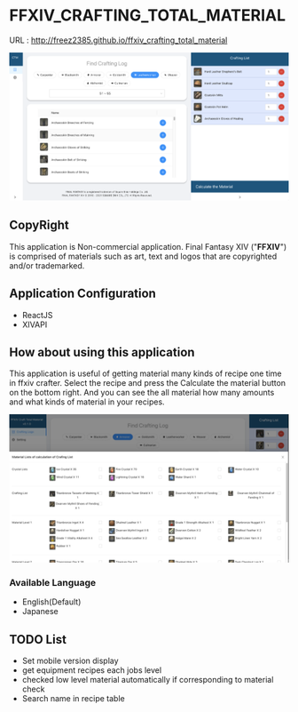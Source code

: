 # FFXIV_CRAFTING_TOTAL_MATERIAL

URL : http://freez2385.github.io/ffxiv_crafting_total_material

![readme1](README/image/screenshot1.png)

## CopyRight

This application is Non-commercial application. Final Fantasy XIV ("**FFXIV**") is comprised of materials such as art, text and logos that are copyrighted and/or trademarked.

## Application Configuration

- ReactJS
- XIVAPI

## How about using this application

This application is useful of getting material many kinds of recipe one time in ffxiv crafter. Select the recipe and press the Calculate the material button on the bottom right. And you can see the all material how many amounts and what kinds of material in your recipes.

![readme2](README/image/screenshot3.png)

### Available Language

- English(Default)
- Japanese



## TODO List

- Set mobile version display
- get equipment recipes each jobs level
- checked low level material automatically if corresponding to material check 
- Search name in recipe table